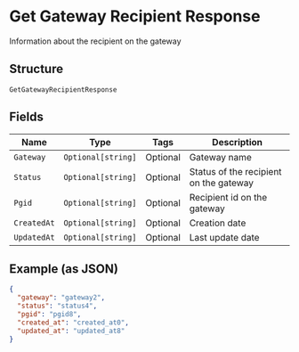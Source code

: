 
# Get Gateway Recipient Response

Information about the recipient on the gateway

## Structure

`GetGatewayRecipientResponse`

## Fields

| Name | Type | Tags | Description |
|  --- | --- | --- | --- |
| `Gateway` | `Optional[string]` | Optional | Gateway name |
| `Status` | `Optional[string]` | Optional | Status of the recipient on the gateway |
| `Pgid` | `Optional[string]` | Optional | Recipient id on the gateway |
| `CreatedAt` | `Optional[string]` | Optional | Creation date |
| `UpdatedAt` | `Optional[string]` | Optional | Last update date |

## Example (as JSON)

```json
{
  "gateway": "gateway2",
  "status": "status4",
  "pgid": "pgid8",
  "created_at": "created_at0",
  "updated_at": "updated_at8"
}
```

